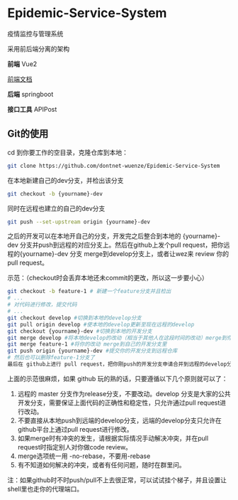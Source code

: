 # Epidemic-Service-System

疫情监控与管理系统

采用前后端分离的架构

**前端** Vue2

[前端文档](frontend-vue/README.md)

**后端** springboot

**接口工具** APIPost



## Git的使用

cd 到你要工作的空目录，克隆仓库到本地：

```sh
git clone https://github.com/dontnet-wuenze/Epidemic-Service-System
```

在本地新建自己的dev分支，并检出该分支

```sh
git checkout -b {yourname}-dev
```

同时在远程也建立的自己的dev分支

```sh
git push --set-upstream origin {yourname}-dev
```

之后的开发可以在本地开自己的分支，开发完之后整合到本地的 {yourname}-dev 分支并push到远程的对应分支上。然后在github上发个pull request，把你远程的{yourname}-dev 分支 merge到develop分支上，或者让wez来 review 你的pull request。

示范：（checkout时会丢弃本地还未commit的更改，所以这一步要小心）

```sh
git checkout -b feature-1 # 新建一个feature分支并且检出
# ...
# 对代码进行修改，提交代码
# ...
git checkout develop #切换到本地的develop分支
git pull origin develop #使本地的develop更新至现在远程的develop
git checkout {yourname}-dev #切换到本地的开发分支
git merge develop #将本地develop的改动（相当于其他人在这段时间的改动）merge到你自己的开发分支里
git merge feature-1 #将你的改动 merge到自己的开发分支里
git push origin {yourname}-dev #提交你的开发分支到远程仓库
# 然后也可以删除feature-1分支了
最后在 github上进行 pull request，把你刚push的开发分支申请合并到远程的develop分支上，可以自己通过自己的request，也可以让别人帮你review后通过你的request。

```

上面的示范很麻烦，如果 github 玩的熟的话，只要遵循以下几个原则就可以了：

1. 远程的 master 分支作为release分支，不要改动。develop 分支是大家的公共开发分支，需要保证上面代码的正确性和稳定性，只允许通过pull request进行改动。
1. 不要直接从本地push到远端的develop分支，远端的develop分支只允许在github平台上通过pull request进行修改。
2. 如果merge时有冲突的发生，请根据实际情况手动解决冲突，并在pull request时指定别人对你做code review。
2. merge选项统一用 -no-rebase，不要用-rebase
3. 有不知道如何解决的冲突，或者有任何问题，随时在群里问。

注：如果github时不时push/pull不上去很正常，可以试试挂个梯子，并且设置让shell里也走你的代理端口。
